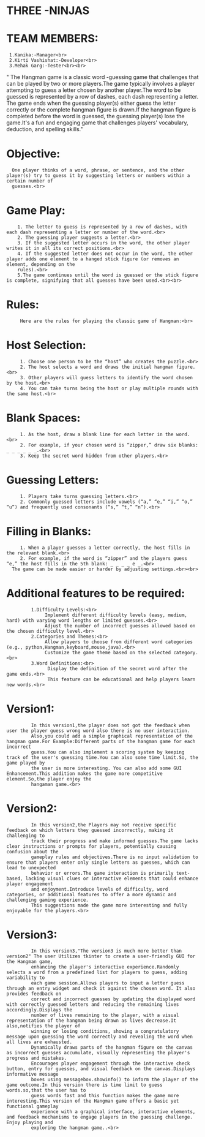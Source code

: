    # THREE -NINJAS<br>
   # TEAM MEMBERS:<br>
     1.Kanika:-Manager<br>
     2.Kirti Vashishat:-Developer<br>
     3.Mehak Garg:-Tester<br><br>
  " The Hangman game is a classic word -guessing game that challenges that can be played by two or more players.The game typically involves a player attempting 
    to guess a letter chosen by another player.The word to be guessed is represented by a row of dashes, each dash representing a letter. The game ends when the 
    guessing player(s) either guess the letter correctly or the complete hangman figure is drawn.If the hangman figure is completed before the word is guessed, the 
     guessing player(s) lose the game.It's a fun and engaging  game that challenges players' vocabulary, deduction, and spelling skills."<br>
   # Objective:<br>
      One player thinks of a word, phrase, or sentence, and the other player(s) try to guess it by suggesting letters or numbers within a certain number of 
      guesses.<br>
   # Game Play:<br>
        1. The letter to guess is represented by a row of dashes, with each dash representing a letter or number of the word.<br>
        2. The guessing player suggests a letter.<br>
        3. If the suggested letter occurs in the word, the other player writes it in all its correct positions.<br>
        4. If the suggested letter does not occur in the word, the other player adds one element to a hanged stick figure (or removes an element, depending on the 
        rules).<br>
        5.The game continues until the word is guessed or the stick figure is complete, signifying that all guesses have been used.<br><br>
   # Rules:<br>
         Here are the rules for playing the classic game of Hangman:<br>
   # Host Selection:<br>
         1. Choose one person to be the “host” who creates the puzzle.<br>
         2. The host selects a word and draws the initial hangman figure.<br>
         3. Other players will guess letters to identify the word chosen by the host.<br>
         4. You can take turns being the host or play multiple rounds with the same host.<br>
   # Blank Spaces:<br>
         1. As the host, draw a blank line for each letter in the word.<br>
         2. For example, if your chosen word is “zipper,” draw six blanks: _ _ _ _ _ _.<br>
         3. Keep the secret word hidden from other players.<br>
   #  Guessing Letters:<br>
         1. Players take turns guessing letters.<br>
         2. Commonly guessed letters include vowels (“a,” “e,” “i,” “o,” “u”) and frequently used consonants (“s,” “t,” “n”).<br>
   # Filling in Blanks:<br>
         1. When a player guesses a letter correctly, the host fills in the relevant blank.<br>
         2. For example, if the word is “zipper” and the players guess “e,” the host fills in the 5th blank: _ _ _ _ e _.<br>
      The game can be made easier or harder by adjusting settings.<br><br>
   # Additional features to be required:<br>
             1.Difficulty Levels:<br>
                  Implement different difficulty levels (easy, medium, hard) with varying word lengths or limited guesses.<br>
                  Adjust the number of incorrect guesses allowed based on the chosen difficulty level.<br>
             2.Categories and Themes:<br>
                  Allow players to choose from different word categories (e.g., python,Hangman,keyboard,mouse,java).<br>
                  Customize the game theme based on the selected category.<br>
             3.Word Definitions:<br>
                   Display the definition of the secret word after the game ends.<br>
                   This feature can be educational and help players learn new words.<br>
   # Version1:<br>   
             In this version1,the player does not got the feedback when user the player guess wrong word also there is no user interaction.
             Also,you could add a simple graphical representation of the hangman game.For Example:Different parts of the hangman game for each incorrect
             guess.You can also implement a scoring system by keeping track of the user's guessing time.You can also some time limit.So, the game played by 
             the user is more interesting. You can also add some GUI Enhancement.This addition makes the game more competitive element.So,the player enjoy the 
             hangaman game.<br>
   # Version2:<br>
             In this version2,the Players may not receive specific feedback on which letters they guessed incorrectly, making it challenging to  
             track their progress and make informed guesses.The game lacks clear instructions or prompts for players, potentially causing confusion about the 
             gameplay rules and objectives.There is no input validation to ensure that players enter only single letters as guesses, which can lead to unexpected 
             behavior or errors.The game interaction is primarily text-based, lacking visual clues or interactive elements that could enhance player engagement 
             and enjoyment.Introduce levels of difficulty, word categories, or additional features to offer a more dynamic and challenging gaming experience.
             This suggestions made the game more interesting and fully enjoyable for the players.<br>
   # Version3:<br>  
             In this version3,"The version3 is much more better than version2" The user Utilizes tkinter to create a user-friendly GUI for the Hangman game,
             enhancing the player's interactive experience.Randomly selects a word from a predefined list for players to guess, adding variability to 
             each game session.Allows players to input a letter guess through an entry widget and check it against the chosen word. It also provides feedback on 
             correct and incorrect guesses by updating the displayed word with correctly guessed letters and reducing the remaining lives accordingly.Displays the 
             number of lives remaining to the player, with a visual representation of the hangman being drawn as lives decrease.It also,notifies the player of 
             winning or losing conditions, showing a congratulatory message upon guessing the word correctly and revealing the word when all lives are exhausted.
             Dynamically draws parts of the hangman figure on the canvas as incorrect guesses accumulate, visually representing the player's progress and mistakes.
             Encourages player engagement through the interactive check button, entry for guesses, and visual feedback on the canvas.Displays informative message 
             boxes using messagebox.showinfo() to inform the player of the game outcome.In this version there is time limit to guess words.so,that the user has to 
             guess words fast and this function makes the game more interesting.This version of the Hangman game offers a basic yet functional gameplay 
             experience with a graphical interface, interactive elements, and feedback mechanisms to engage players in the guessing challenge. Enjoy playing and 
             exploring the hangman game..<br>
